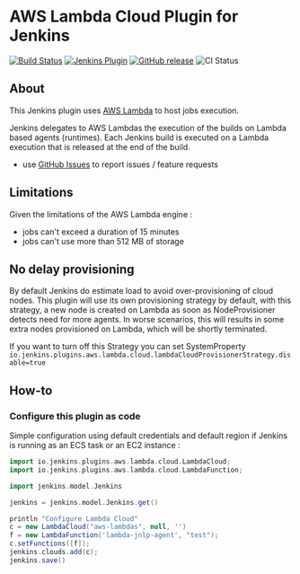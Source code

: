 # AWS Lambda Cloud Plugin for Jenkins

[![Build Status](https://ci.jenkins.io/job/Plugins/job/aws-lambda-cloud-plugin/job/master/badge/icon)](https://ci.jenkins.io/job/Plugins/job/aws-lambda-cloud-plugin/job/master/)
[![Jenkins Plugin](https://img.shields.io/jenkins/plugin/v/aws-lambda-cloud.svg)](https://plugins.jenkins.io/aws-lambda-cloud)
[![GitHub release](https://img.shields.io/github/release/jenkinsci/aws-lambda-cloud-plugin.svg?label=changelog)](https://github.com/jenkinsci/aws-lambda-cloud-plugin/releases/latest)
![CI Status](https://github.com/jenkinsci/aws-lambda-cloud-plugin/workflows/CI/badge.svg)

## About

This Jenkins plugin uses [AWS Lambda](https://docs.aws.amazon.com/lambda/latest/dg/welcome.html) to host jobs execution.

Jenkins delegates to AWS Lambdas the execution of the builds on Lambda based agents (runtimes).
Each Jenkins build is executed on a Lambda execution that is released at the end of the build.

-   use [GitHub Issues](https://github.com/jenkinsci/aws-lambda-cloud-plugin/issues) to report issues / feature requests

## Limitations

Given the limitations of the AWS Lambda engine :
- jobs can't exceed a duration of 15 minutes
- jobs can't use more than 512 MB of storage

## No delay provisioning

By default Jenkins do estimate load to avoid over-provisioning of cloud nodes.
This plugin will use its own provisioning strategy by default, with this strategy, a new node is created on Lambda as soon as NodeProvisioner detects need for more agents.
In worse scenarios, this will results in some extra nodes provisioned on Lambda, which will be shortly terminated.

If you want to turn off this Strategy you can set SystemProperty `io.jenkins.plugins.aws.lambda.cloud.lambdaCloudProvisionerStrategy.disable=true`

## How-to

### Configure this plugin as code

Simple configuration using default credentials and default region if Jenkins is running as an ECS task or an EC2 instance :

```groovy
import io.jenkins.plugins.aws.lambda.cloud.LambdaCloud;
import io.jenkins.plugins.aws.lambda.cloud.LambdaFunction;

import jenkins.model.Jenkins

jenkins = jenkins.model.Jenkins.get()

println "Configure Lambda Cloud"
c = new LambdaCloud("aws-lambdas", null, '')
f = new LambdaFunction('lambda-jnlp-agent', "test");
c.setFunctions([f]);
jenkins.clouds.add(c);
jenkins.save()
```
